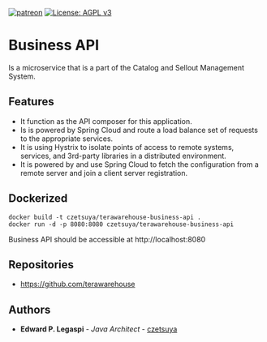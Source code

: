 [![patreon](https://c5.patreon.com/external/logo/become_a_patron_button.png)](https://www.patreon.com/bePatron?u=12280211)
[![License: AGPL v3](https://img.shields.io/badge/License-AGPL%20v3-blue.svg)](https://www.gnu.org/licenses/agpl-3.0)

# Business API

Is a microservice that is a part of the Catalog and Sellout Management System.

## Features
 
 - It function as the API composer for this application.
 - Is is powered by Spring Cloud and route a load balance set of requests to the appropriate services.
 - It is using Hystrix to isolate points of access to remote systems, services, and 3rd-party libraries in a distributed environment.
 - It is powered by and use Spring Cloud to fetch the configuration from a remote server and join a client server registration.
 
## Dockerized

```
docker build -t czetsuya/terawarehouse-business-api .
docker run -d -p 8080:8080 czetsuya/terawarehouse-business-api
```

Business API should be accessible at http://localhost:8080
 
## Repositories

 - https://github.com/terawarehouse
 
## Authors

 * **Edward P. Legaspi** - *Java Architect* - [czetsuya](https://github.com/czetsuya)
